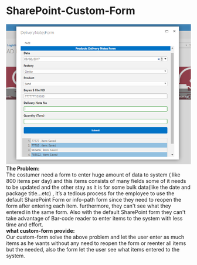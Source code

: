 # SharePoint-Custom-Form
![Alt text](https://github.com/FirasOmar/Gallery/blob/master/Custome-form.PNG "custom-form")
</br>
******The Problem:******
</br>
The costumer need a form to enter huge amount of data to system ( like 800 items per day) and this items consists of many fields some of it needs to be updated and the other stay as it is for some bulk data(like the date and package title…etc) , it’s a tedious process for the  employee to use the default SharePoint Form or info-path form since they need to reopen the form after entering each item. furthermore, they can't see what they entered in the same form. Also with the default SharePoint form they can't take advantage of Bar-code reader to enter items to the system with less time and effort.
</br>
 ******what custom-form provide:******
</br>
Our custom-form solve the above problem and let the user enter as much items as he wants without any need to reopen the form or reenter all items but the needed, also the form let the user see what items entered to the system. 
</br>
